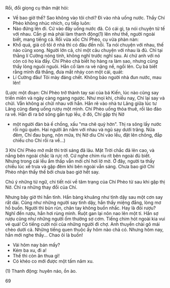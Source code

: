 Rồi, đổi giọng cụ thân mật hỏi:
- Về bao giờ thế? Sao không vào tôi chơi? Đi vào nhà uống nước.
Thầy Chí Phèo không nhúc nhích, cụ tiếp luôn:
- Nào đứng lên đi. Cứ vào đây uống nước đã. Có cái gì, ta nói chuyện tử tế với nhau.
Cần gì mà phải làm thanh động(1) lên như thế, người ngoài biết, mang tiếng cả.
Rồi vừa xốc Chí Phèo, cụ vừa phàn nàn:
- Khổ quá, giá cố tôi ở nhà thì có đâu đến nỗi. Ta nói chuyện với nhau, thế nào cũng
xong. Người lớn cả, chỉ một câu chuyện với nhau là đủ. Chỉ tại thằng lí Cường nóng tính,
không nghĩ trước nghĩ sau. Ai chứ anh với nó còn có họ kia đấy.
Chí Phèo chả biết họ hàng ra làm sao, nhưng cũng thấy lòng nguôi nguôi. Hắn cố làm ra
vẻ nặng nề, ngồi lên. Cụ bá biết rằng mình đã thắng, đưa mắt nháy con một cái, quát:
- Lí Cường đâu! Tôi mày đáng chết. Không bảo người nhà đun nước, mau lên!

(Lược một đoạn: Chí Phèo trở thành tay sai của bá Kiến, lúc nào cũng say triền miên
và ngày càng ngang ngược. Như mọi khi, chiều nay, Chí lại say và chửi. Vẫn không ai chửi
nhau với hắn. Hắn rẽ vào nhà tư Lãng giữa lúc tư Lãng cũng đang uống rượu một mình. Chí
Phèo uống thỏa thuê, rồi lảo đảo ra về. Hắn đi ra bờ sông gần tụp lều, ở đó, Chí gặp thị Nở
- một người đàn bà ế chồng, xấu "ma chê quỷ hờn". Thị ra sông lấy nước rồi ngủ quên. Hai
người ăn nằm với nhau và ngủ say dưới trăng. Nửa đêm, Chí đau bụng, nôn mửa, thị Nở dìu
Chí vào lều, đặt lên chõng, đắp chiếu cho Chí rồi ra về...)

3 Khi Chí Phèo mở mắt thì trời sáng đã lâu. Mặt Trời
chắc đã lên cao, và nắng bên ngoài chắc là rực rỡ. Cứ
nghe chim ríu rít bên ngoài đủ biết. Nhưng trong cái lều
ẩm thấp vẫn mới chỉ hơi lờ mờ. Ở đây, người ta thấy
chiều lúc xế trưa và gặp đêm khi bên ngoài vẫn sáng.
Chưa bao giờ Chí Phèo nhận thấy thế bởi chưa bao giờ
hết say.

Chú ý những từ ngữ,
chi tiết nói về tâm trạng
của Chí Phèo từ sau
khi gặp thị Nở. Chỉ ra
những thay đổi của Chí.

Nhưng bây giờ thì hắn tỉnh. Hắn bàng khuâng như tỉnh dậy sau một cơn say rất
dài. Cũng như những người say tỉnh dậy, hắn thấy miệng đắng, lòng mơ hồ buồn.
Người thì bủn rủn, chân tay không buồn nhấc. Hay là đói rượu? Nghĩ đến rượu,
hắn hơi rùng mình. Ruột gan lại nôn nao lên một tí. Hắn sợ rượu cũng như những
người ốm thường sợ cơm. Tiếng chim hót ngoài kia vui vẻ quá! Có tiếng cười nói của
những người đi chợ. Anh thuyền chài gõ mái chèo dưới cả. Những tiếng quen thuộc
ấy hôm nào chả có. Nhưng hôm nay, hắn mới nghe thấy... Chao ôi là buồn!
- Vải hôm nay bán mấy?
- Kém ba xu, đi a!
- Thế thì còn ăn thua gì!
- Có khéo co mới được một tấm năm xu.

(1) Thanh động: huyên náo, ồn ào.

69